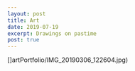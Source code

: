 ```yaml
---
layout: post
title: Art
date: 2019-07-19
excerpt: Drawings on pastime
post: true
---
```


[](artPortfolio/IMG_20190306_100612.jpg)
[](artPortfolio/IMG_20190306_122412.jpg)
[]artPortfolio/IMG_20190306_122604.jpg)